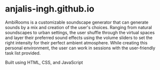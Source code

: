 # anjalis-ingh.github.io

AmbiRooms is a customizable soundscape generator that can generate sounds by a mix and creation of the user's choices. Ranging from natural soundscapes to urban settings, the user shuffle through the virtual spaces and layer their preferred sound effects using the volume sliders to set the right intensity for their perfect ambient atmosphere. While creating this personal environment, the user can work in sessions with the user-friendly task list provided. 

Built using HTML, CSS, and JavaScript

